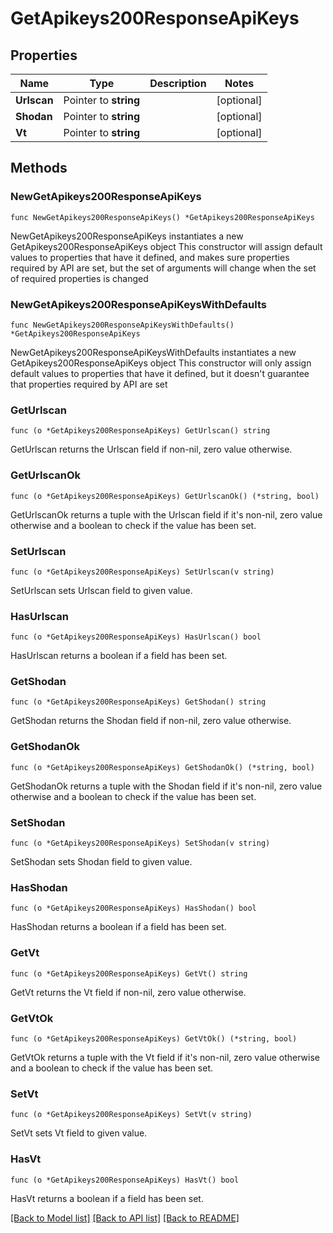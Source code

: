 # GetApikeys200ResponseApiKeys

## Properties

Name | Type | Description | Notes
------------ | ------------- | ------------- | -------------
**Urlscan** | Pointer to **string** |  | [optional] 
**Shodan** | Pointer to **string** |  | [optional] 
**Vt** | Pointer to **string** |  | [optional] 

## Methods

### NewGetApikeys200ResponseApiKeys

`func NewGetApikeys200ResponseApiKeys() *GetApikeys200ResponseApiKeys`

NewGetApikeys200ResponseApiKeys instantiates a new GetApikeys200ResponseApiKeys object
This constructor will assign default values to properties that have it defined,
and makes sure properties required by API are set, but the set of arguments
will change when the set of required properties is changed

### NewGetApikeys200ResponseApiKeysWithDefaults

`func NewGetApikeys200ResponseApiKeysWithDefaults() *GetApikeys200ResponseApiKeys`

NewGetApikeys200ResponseApiKeysWithDefaults instantiates a new GetApikeys200ResponseApiKeys object
This constructor will only assign default values to properties that have it defined,
but it doesn't guarantee that properties required by API are set

### GetUrlscan

`func (o *GetApikeys200ResponseApiKeys) GetUrlscan() string`

GetUrlscan returns the Urlscan field if non-nil, zero value otherwise.

### GetUrlscanOk

`func (o *GetApikeys200ResponseApiKeys) GetUrlscanOk() (*string, bool)`

GetUrlscanOk returns a tuple with the Urlscan field if it's non-nil, zero value otherwise
and a boolean to check if the value has been set.

### SetUrlscan

`func (o *GetApikeys200ResponseApiKeys) SetUrlscan(v string)`

SetUrlscan sets Urlscan field to given value.

### HasUrlscan

`func (o *GetApikeys200ResponseApiKeys) HasUrlscan() bool`

HasUrlscan returns a boolean if a field has been set.

### GetShodan

`func (o *GetApikeys200ResponseApiKeys) GetShodan() string`

GetShodan returns the Shodan field if non-nil, zero value otherwise.

### GetShodanOk

`func (o *GetApikeys200ResponseApiKeys) GetShodanOk() (*string, bool)`

GetShodanOk returns a tuple with the Shodan field if it's non-nil, zero value otherwise
and a boolean to check if the value has been set.

### SetShodan

`func (o *GetApikeys200ResponseApiKeys) SetShodan(v string)`

SetShodan sets Shodan field to given value.

### HasShodan

`func (o *GetApikeys200ResponseApiKeys) HasShodan() bool`

HasShodan returns a boolean if a field has been set.

### GetVt

`func (o *GetApikeys200ResponseApiKeys) GetVt() string`

GetVt returns the Vt field if non-nil, zero value otherwise.

### GetVtOk

`func (o *GetApikeys200ResponseApiKeys) GetVtOk() (*string, bool)`

GetVtOk returns a tuple with the Vt field if it's non-nil, zero value otherwise
and a boolean to check if the value has been set.

### SetVt

`func (o *GetApikeys200ResponseApiKeys) SetVt(v string)`

SetVt sets Vt field to given value.

### HasVt

`func (o *GetApikeys200ResponseApiKeys) HasVt() bool`

HasVt returns a boolean if a field has been set.


[[Back to Model list]](../README.md#documentation-for-models) [[Back to API list]](../README.md#documentation-for-api-endpoints) [[Back to README]](../README.md)


